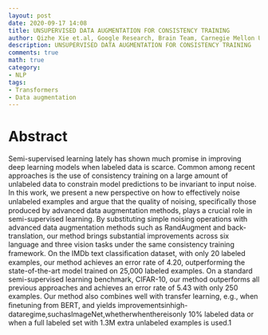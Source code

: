 ```yaml
---
layout: post
date: 2020-09-17 14:08
title: UNSUPERVISED DATA AUGMENTATION FOR CONSISTENCY TRAINING
author: Qizhe Xie et.al, Google Research, Brain Team, Carnegie Mellon University
description: UNSUPERVISED DATA AUGMENTATION FOR CONSISTENCY TRAINING
comments: true
math: true
category: 
- NLP
tags:
- Transformers
- Data augmentation
---
```


# Abstract

Semi-supervised learning lately has shown much promise in improving deep learning models when labeled data is scarce. Common among recent approaches is the use of consistency training on a large amount of unlabeled data to constrain model predictions to be invariant to input noise. In this work, we present a new perspective on how to effectively noise unlabeled examples and argue that the quality of noising, speciﬁcally those produced by advanced data augmentation methods, plays a crucial role in semi-supervised learning. By substituting simple noising operations with advanced data augmentation methods such as RandAugment and back-translation, our method brings substantial improvements across six language and three vision tasks under the same consistency training framework. On the IMDb text classiﬁcation dataset, with only 20 labeled examples, our method achieves an error rate of 4.20, outperforming the state-of-the-art model trained on 25,000 labeled examples. On a standard semi-supervised learning benchmark, CIFAR-10, our method outperforms all previous approaches and achieves an error rate of 5.43 with only 250 examples. Our method also combines well with transfer learning, e.g., when ﬁnetuning from BERT, and yields improvementsinhigh-dataregime,suchasImageNet,whetherwhenthereisonly 10% labeled data or when a full labeled set with 1.3M extra unlabeled examples is used.1
